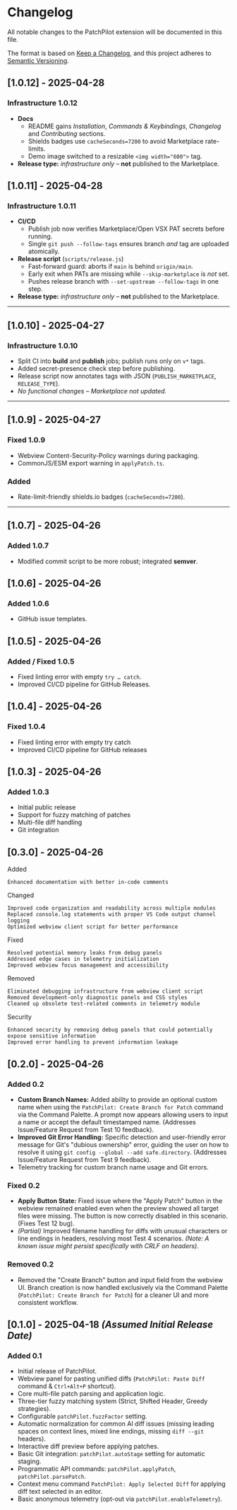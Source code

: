 # Changelog

All notable changes to the PatchPilot extension will be documented in this file.

The format is based on [Keep a Changelog](https://keepachangelog.com/en/1.0.0/),
and this project adheres to [Semantic Versioning](https://semver.org/spec/v2.0.0.html).

## [1.0.12] - 2025-04-28

### Infrastructure 1.0.12

- **Docs**  
  - README gains *Installation*, *Commands & Keybindings*, *Changelog* and *Contributing* sections.  
  - Shields badges use `cacheSeconds=7200` to avoid Marketplace rate-limits.  
  - Demo image switched to a resizable `<img width="600">` tag.
- **Release type:** *infrastructure only* – **not** published to the Marketplace.

## [1.0.11] - 2025-04-28

### Infrastructure 1.0.11

- **CI/CD**  
  - Publish job now verifies Marketplace/Open VSX PAT secrets before running.  
  - Single `git push --follow-tags` ensures branch *and* tag are uploaded atomically.
- **Release script** (`scripts/release.js`)  
  - Fast-forward guard: aborts if `main` is behind `origin/main`.  
  - Early exit when PATs are missing while `--skip-marketplace` is *not* set.  
  - Pushes release branch with `--set-upstream --follow-tags` in one step.
- **Release type:** *infrastructure only* – **not** published to the Marketplace.

---

## [1.0.10] - 2025-04-27

### Infrastructure 1.0.10

- Split CI into **build** and **publish** jobs; publish runs only on `v*` tags.  
- Added secret-presence check step before publishing.  
- Release script now annotates tags with JSON (`PUBLISH_MARKETPLACE`, `RELEASE_TYPE`).  
- *No functional changes – Marketplace not updated.*

---

## [1.0.9] - 2025-04-27

### Fixed 1.0.9

- Webview Content-Security-Policy warnings during packaging.  
- CommonJS/ESM export warning in `applyPatch.ts`.

### Added

- Rate-limit-friendly shields.io badges (`cacheSeconds=7200`).

---

## [1.0.7] - 2025-04-26

### Added 1.0.7

- Modified commit script to be more robust; integrated **semver**.

## [1.0.6] - 2025-04-26

### Added 1.0.6

- GitHub issue templates.

## [1.0.5] - 2025-04-26

### Added / Fixed 1.0.5

- Fixed linting error with empty `try … catch`.
- Improved CI/CD pipeline for GitHub Releases.

## [1.0.4] - 2025-04-26

### Fixed 1.0.4

- Fixed linting error with empty try catch
- Improved CI/CD pipeline for GitHub releases

## [1.0.3] - 2025-04-26

### Added 1.0.3

- Initial public release
- Support for fuzzy matching of patches
- Multi-file diff handling
- Git integration

## [0.3.0] - 2025-04-26

Added

    Enhanced documentation with better in-code comments

Changed

    Improved code organization and readability across multiple modules
    Replaced console.log statements with proper VS Code output channel logging
    Optimized webview client script for better performance

Fixed

    Resolved potential memory leaks from debug panels
    Addressed edge cases in telemetry initialization
    Improved webview focus management and accessibility

Removed

    Eliminated debugging infrastructure from webview client script
    Removed development-only diagnostic panels and CSS styles
    Cleaned up obsolete test-related comments in telemetry module

Security

    Enhanced security by removing debug panels that could potentially expose sensitive information
    Improved error handling to prevent information leakage

## [0.2.0] - 2025-04-26

### Added 0.2

- **Custom Branch Names:** Added ability to provide an optional custom name when using the `PatchPilot: Create Branch for Patch` command via the Command Palette. A prompt now appears allowing users to input a name or accept the default timestamped name. (Addresses Issue/Feature Request from Test 10 feedback).
- **Improved Git Error Handling:** Specific detection and user-friendly error message for Git's "dubious ownership" error, guiding the user on how to resolve it using `git config --global --add safe.directory`. (Addresses Issue/Feature Request from Test 9 feedback).
- Telemetry tracking for custom branch name usage and Git errors.

### Fixed 0.2

- **Apply Button State:** Fixed issue where the "Apply Patch" button in the webview remained enabled even when the preview showed all target files were missing. The button is now correctly disabled in this scenario. (Fixes Test 12 bug).
- *(Partial)* Improved filename handling for diffs with unusual characters or line endings in headers, resolving most Test 4 scenarios. *(Note: A known issue might persist specifically with CRLF on headers).*

### Removed 0.2

- Removed the "Create Branch" button and input field from the webview UI. Branch creation is now handled exclusively via the Command Palette (`PatchPilot: Create Branch for Patch`) for a cleaner UI and more consistent workflow.

## [0.1.0] - 2025-04-18 *(Assumed Initial Release Date)*

### Added 0.1

- Initial release of PatchPilot.
- Webview panel for pasting unified diffs (`PatchPilot: Paste Diff` command & `Ctrl+Alt+P` shortcut).
- Core multi-file patch parsing and application logic.
- Three-tier fuzzy matching system (Strict, Shifted Header, Greedy strategies).
- Configurable `patchPilot.fuzzFactor` setting.
- Automatic normalization for common AI diff issues (missing leading spaces on context lines, mixed line endings, missing `diff --git` headers).
- Interactive diff preview before applying patches.
- Basic Git integration: `patchPilot.autoStage` setting for automatic staging.
- Programmatic API commands: `patchPilot.applyPatch`, `patchPilot.parsePatch`.
- Context menu command `PatchPilot: Apply Selected Diff` for applying diff text selected in an editor.
- Basic anonymous telemetry (opt-out via `patchPilot.enableTelemetry`).
